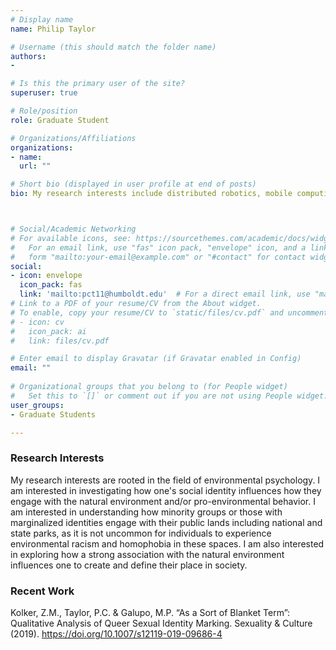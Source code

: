 ```yaml
---
# Display name
name: Philip Taylor

# Username (this should match the folder name)
authors:
- 

# Is this the primary user of the site?
superuser: true

# Role/position
role: Graduate Student

# Organizations/Affiliations
organizations:
- name: 
  url: ""

# Short bio (displayed in user profile at end of posts)
bio: My research interests include distributed robotics, mobile computing and programmable matter.



# Social/Academic Networking
# For available icons, see: https://sourcethemes.com/academic/docs/widgets/#icons
#   For an email link, use "fas" icon pack, "envelope" icon, and a link in the
#   form "mailto:your-email@example.com" or "#contact" for contact widget.
social:
- icon: envelope
  icon_pack: fas
  link: 'mailto:pct11@humboldt.edu'  # For a direct email link, use "mailto:test@example.org".
# Link to a PDF of your resume/CV from the About widget.
# To enable, copy your resume/CV to `static/files/cv.pdf` and uncomment the lines below.  
# - icon: cv
#   icon_pack: ai
#   link: files/cv.pdf

# Enter email to display Gravatar (if Gravatar enabled in Config)
email: ""
  
# Organizational groups that you belong to (for People widget)
#   Set this to `[]` or comment out if you are not using People widget.  
user_groups:
- Graduate Students

---
```


<h3>Research Interests</h3>
My research interests are rooted in the field of environmental psychology. I am interested in investigating how one's social identity influences how they engage with the natural environment and/or pro-environmental behavior. I am interested in understanding how minority groups or those with marginalized identities engage with their public lands including national and state parks, as it is not uncommon for individuals to experience environmental racism and homophobia in these spaces. I am also interested in exploring how a strong association with the natural environment influences one to create and define their place in society.

<h3>Recent Work</h3>
Kolker, Z.M., Taylor, P.C. & Galupo, M.P. “As a Sort of Blanket Term”: Qualitative Analysis of Queer Sexual Identity Marking. Sexuality & Culture (2019). <a href="https://doi.org/10.1007/s12119-019-09686-4
">https://doi.org/10.1007/s12119-019-09686-4</a>
